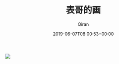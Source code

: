 ﻿---
title: 表哥的画
author: Qiran
type: post
date: 2019-06-07T08:00:53+00:00
url: /zh/cousinsdrawing/
autoshare_tweet-allow-image:
  - yes
autoshare_tweet_accounts:
  - 'a:1:{i:0;s:18:"731881692575739904";}'
tags:
  - 新浪博客

---
![](/uploads/2019/06/487ac2fdb33d3c31dcd7e.jpeg)
